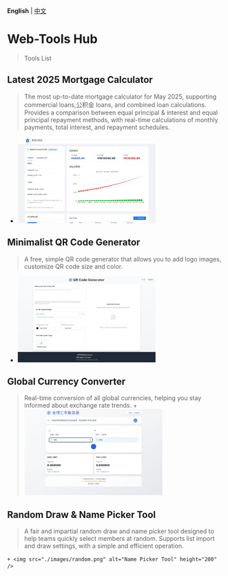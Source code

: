 **English** | [中文](./README.zh.md)


# Web-Tools Hub
>Tools List
## Latest 2025 Mortgage Calculator
>The most up-to-date mortgage calculator for May 2025, supporting commercial loans,公积金 loans, and combined loan calculations. Provides a comparison between equal principal & interest and equal principal repayment methods, with real-time calculations of monthly payments, total interest, and repayment schedules.

  + <img src="./images/mortage.png" alt="Mortgage Calculator" height="200" />

## Minimalist QR Code Generator
>A free, simple QR code generator that allows you to add logo images, customize QR code size and color.
  + <img src="./images/qrcode.png" alt="QR Code Generator" height="200" />

## Global Currency Converter
>Real-time conversion of all global currencies, helping you stay informed about exchange rate trends.
    + <img src="./images/exchange.png" alt="Currency Converter" height="200" />

## Random Draw & Name Picker Tool
>A fair and impartial random draw and name picker tool designed to help teams quickly select members at random. Supports list import and draw settings, with a simple and efficient operation.

    + <img src="./images/random.png" alt="Name Picker Tool" height="200" />

